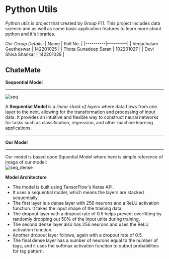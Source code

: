 # Python Utils

*Python utils* is project that created by *Group F11*. This project includes data science and as well as some basic application features to learn more about python and it's libraries.

*Our Group Details:*
| Name                    | Roll No. |
|----------|----------|
| Vedachalam Geetheswar   | 142201025   |
| Thota Gunadeep Saran    | 102201027   |
| Devi Shiva Shankar      | 142201028   |
  
  
## ChateMate

**Sequential Model**
___
![seq](https://drive.google.com/uc?export=view&id=12BNFo6hl87VUi5bMDqKiqy2L1S95OaS9)

A **Sequential Model** is a *linear stack of layers* where data flows from one layer to the next, allowing for the transformation and processing of input data. It provides an intuitive and flexible way to construct neural networks for tasks such as classification, regression, and other machine learning applications.
___

**Our Model**
___

Our model is based upon Squential Model where here is simple reference of image of our model:  
![seq_dense](https://drive.google.com/uc?export=view&id=1ujLXc_hNl5IyR7OLm-6cWac-wii59btW)  

**Model Architecture**
- The model is built using TensorFlow's Keras API.
- It uses a sequential model, which means the layers are stacked sequentially.
- The first layer is a dense layer with 256 neurons and a ReLU activation function. It takes the input shape of the training data.
- The dropout layer with a dropout rate of 0.5 helps prevent overfitting by randomly dropping out 50% of the input units during training.
- The second dense layer also has 256 neurons and uses the ReLU activation function.
- Another dropout layer follows, again with a dropout rate of 0.5.
- The final dense layer has a number of neurons equal to the number of tags, and it uses the softmax activation function to output probabilities for tag pattern.
